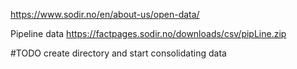 https://www.sodir.no/en/about-us/open-data/

Pipeline data
https://factpages.sodir.no/downloads/csv/pipLine.zip

#TODO create directory and start consolidating data
